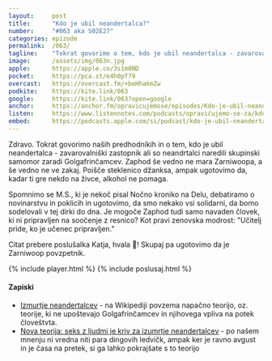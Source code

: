 ```yaml
---
layout: 	post
title:  	"Kdo je ubil neandertalca?"
number: 	"#063 aka S02E27"
categories:	epizode
permalink:	/063/
tagline: 	"Tokrat govorimo o tem, kdo je ubil neandertalca - zavarovalniški zastopnik ali so neandrtalci naredili skupinski samomor zaradi njih. Citat prebere poslušalka Katja."
image:		/assets/img/063n.jpg
apple:		https://apple.co/3s1m0ND
pocket:		https://pca.st/e4h0pf79
overcast:	https://overcast.fm/+beHhakmZw
podkite:	https://kite.link/063
google:		https://kite.link/063?open=google
anchor:		https://anchor.fm/opravicujemose/episodes/Kdo-je-ubil-neandertalca-e15kr3f
listen:		https://www.listennotes.com/podcasts/opravičujemo-se-za/kdo-je-ubil-neandertalca-GMon2CHypNF/embed/
embed:		https://podcasts.apple.com/si/podcast/kdo-je-ubil-neandertalca/id1514750013?i=1000531427142
---
```


Zdravo. Tokrat govorimo naših predhodnikih in o tem, kdo je ubil neandertalca - zavarovalniški zastopnik ali so neandrtalci naredili skupinski samomor zaradi Golgafrinčamcev. Zaphod še vedno ne mara Zarniwoopa, a še vedno ne ve zakaj. Poišče steklenico džanksa, ampak ugotovimo da, kadar ti gre nekdo na živce, alkohol ne pomaga. 

Spomnimo se M.S., ki je nekoč pisal Nočno kroniko na Delu, debatiramo o novinarstvu in poklicih in ugotovimo, da smo nekako vsi solidarni, da bomo sodelovali v tej dirki do dna. Je mogoče Zaphod tudi samo navaden človek, ki ni pripravljen na soočenje z resnico? Kot pravi zenovska modrost: "Učitelj pride, ko je učenec pripravljen." 

Citat prebere poslušalka Katja, hvala 🙏! Skupaj pa ugotovimo da je Zarniwoop povzpetnik. 

{% include player.html %}
{% include poslusaj.html %}

<!--break-->

#### Zapiski

- [Izmurtje neandertalcev](https://en.wikipedia.org/wiki/Neanderthal_extinction) - na Wikipediji povzema napačno teorijo, oz. teorije, ki ne upoštevajo Golgafrinčamcev in njihovega vpliva na potek človeštvta.
- [Nova teorija: seks z ljudmi je kriv za izumrtje neandertalcev](https://nypost.com/2021/07/30/sex-with-humans-killed-neanderthals-study-claims/) - po našem mnenju ni vredna niti para dingovih ledvičk, ampak ker je ravno avgust in je časa na pretek, si ga lahko pokrajšate s to teorijo